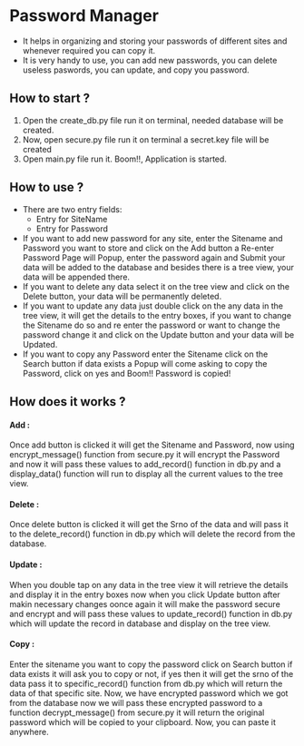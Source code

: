 # Password Manager

* It helps in organizing and storing your passwords of different sites and whenever required you can copy it.
* It is very handy to use, you can add new passwords, you can delete useless paswords, you can update, and copy you password.

## How to start ?

1. Open the create_db.py file run it on terminal, needed database will be created.
2. Now, open secure.py file run it on terminal a secret.key file will be created
3. Open main.py file run it. Boom!!, Application is started.

## How to use ?

* There are two entry fields:
  * Entry for SiteName
  * Entry for Password
* If you want to add new password for any site, enter the Sitename and Password you want to store and click on the Add button a Re-enter Password Page will Popup, enter the password again and Submit your data will be added to the database and besides there is a tree view, your data will be appended there.
* If you want to delete any data select it on the tree view and click on the Delete button, your data will be permanently deleted.
* If you want to update any data just double click on the any data in the tree view, it will get the details to the entry boxes, if you want to change the Sitename do so and re enter the password or want to change the password change it and click on the Update button and your data will be Updated.
* If you want to copy any Password enter the Sitename click on the Search button if data exists a Popup will come asking to copy the Password, click on yes and Boom!! Password is copied!

## How does it works ?

#### Add :

Once add button is clicked it will get the Sitename and Password, now using encrypt_message() function from secure.py it will encrypt the Password and now it will pass these values to add_record() function in db.py and a display_data() function will run to display all the current values to the tree view.

#### Delete :

Once delete button is clicked it will get the Srno of the data and will pass it to the delete_record() function in db.py which will delete the record from the database.

#### Update :

When you double tap on any data in the tree view it will retrieve the details and display it in the entry boxes now when you click Update button after makin necessary changes oonce again it will make the password secure and encrypt and will pass these values to update_record() function in db.py which will update the record in database and display on the tree view.

#### Copy :

Enter the sitename you want to copy the password click on Search button if data exists it will ask you to copy or not, if yes then it will get the srno of the data pass it to specific_record() function from db.py which will return the data of that specific site. Now, we have encrypted password which we got from the database now we will pass these encrypted password to a function decrypt_message() from secure.py it will return the original password which will be copied to your clipboard. Now, you can paste it anywhere.